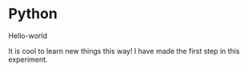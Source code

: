 # Python
Hello-world

It is cool to learn new things this way!
I have made the first step in this experiment.
